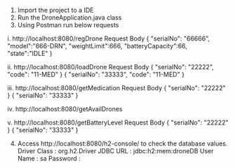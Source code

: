 1. Import the project to a IDE
2. Run the DroneApplication.java class
3. Using Postman run below requests

i.		http://localhost:8080/regDrone
Request Body
{
    "serialNo": "66666",
    "model":"666-DRN",
    "weightLimit":666,
    "batteryCapacity":66,
    "state":"IDLE"
}

ii.		http://localhost:8080/loadDrone
Request Body
{
    "serialNo": "22222",
    "code": "11-MED"
}
{
    "serialNo": "33333",
    "code": "11-MED"
}

iii.	http://localhost:8080/getMedication
Request Body
{
    "serialNo": "22222"
}
{
    "serialNo": "33333"
}

iv.		http://localhost:8080/getAvailDrones

v.		http://localhost:8080/getBatteryLevel
Request Body
{
    "serialNo": "22222"
}
{
    "serialNo": "33333"
}

4. Access http://localhost:8080/h2-console/ to check the database values.
	Driver Class : org.h2.Driver
	JDBC URL : jdbc:h2:mem:droneDB
	User Name : sa
	Password : 
	
